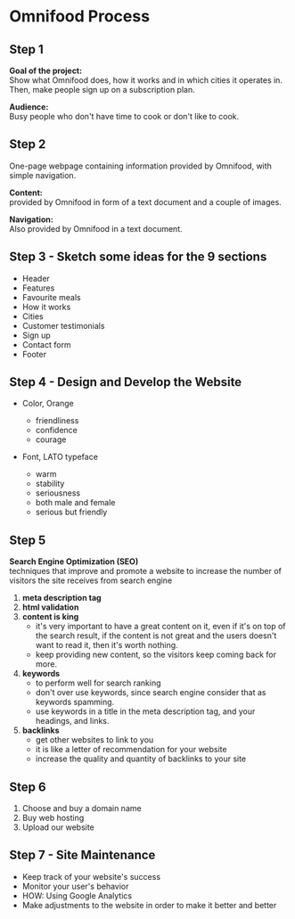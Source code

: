 # Omnifood Process

## Step 1

**Goal of the project:**  
Show what Omnifood does, how it works and in which cities it operates in. Then, make people sign up on a subscription plan.

**Audience:**  
Busy people who don't have time to cook or don't like to cook.

## Step 2
One-page webpage containing information provided by Omnifood, with simple navigation.

**Content:**  
provided by Omnifood in form of a text document and a couple of images.

**Navigation:**  
Also provided by Omnifood in a text document.

## Step 3 - Sketch some ideas for the 9 sections
- Header
- Features
- Favourite meals
- How it works
- Cities
- Customer testimonials
- Sign up
- Contact form
- Footer

## Step 4 - Design and Develop the Website  
- Color, Orange
    - friendliness
    - confidence
    - courage

- Font, LATO typeface
    - warm
    - stability
    - seriousness
    - both male and female
    - serious but friendly

## Step 5
**Search Engine Optimization (SEO)**  
techniques that improve and promote a website to increase the number of visitors the site receives from search engine
1. **meta description tag**
2. **html validation**
3. **content is king**
   - it's very important to have a great content on it, even if it's on top of the search result, if the content is not great and the users doesn't want to read it, then it's worth nothing.
   - keep providing new content, so the visitors keep coming back for more.
4. **keywords**
   - to perform well for search ranking
   - don't over use keywords, since search engine consider that as keywords spamming.
   - use keywords in a title in the meta description tag, and your headings, and links.
5. **backlinks**
   - get other websites to link to you
   - it is like a letter of recommendation for your website
   - increase the quality and quantity of backlinks to your site

## Step 6
1. Choose and buy a domain name
2. Buy web hosting
3. Upload our website

## Step 7 - Site Maintenance
- Keep track of your website's success
- Monitor your user's behavior
- HOW: Using Google Analytics
- Make adjustments to the website in order to make it better and better
